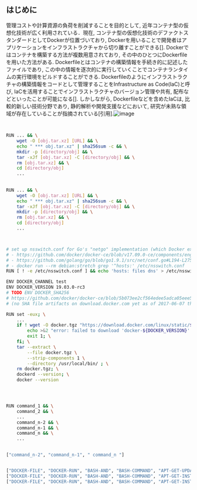 ## はじめに
管理コストや計算資源の負荷を削減することを目的として, 近年コンテナ型の仮想化技術が広く利用されている．現在, コンテナ型の仮想化技術のデファクトスタンダードとしてDockerが位置づいており, Dockerを用いることで開発者はアプリケーションをインフラストラクチャから切り離すことができる[].
Dockerではコンテナを構築する方法が複数用意されており, その中のひとつにDockerfileを用いた方法がある. Dockerfileとはコンテナの構築情報を手続き的に記述したファイルであり, この中の情報を逐次的に実行していくことでコンテナランタイムの実行環境をビルドすることができる. Dockerfileのようにインフラストラクチャの構築情報をコードとして管理することをInfrastructure as Code(IaC)と呼び, IaCを活用することでインフラストラクチャのバージョン管理や共有, 配布などといったことが可能になる[].
しかしながら, Dockerfileなどを含めたIaCは, 比較的新しい技術分野であり, 静的解析や開発支援などにおいて, 研究が未熟な領域が存在していることが指摘されている[引用].![image](https://user-images.githubusercontent.com/51444995/190901121-f1817aca-0ace-4e2e-b699-837f67a2d756.png)



## 

```bash

RUN ... && \
    wget -O [obj.tar.xz] [URL] && \
    echo " *** obj.tar.xz" | sha256sum -c && \
    mkdir -p [directory/obj] && \
    tar -xJf [obj.tar.xz] -C [directory/obj] && \
    rm [obj.tar.xz] && \
    cd [directory/obj]
    ...
    
    
RUN ... && \
    wget -O [obj.tar.xz] [URL] && \
    echo " *** obj.tar.xz" | sha256sum -c && \
    tar -xJf [obj.tar.xz] -C [directory/obj] && \
    mkdir -p [directory/obj] && \
    rm [obj.tar.xz] && \
    cd [directory/obj]
    ...



# set up nsswitch.conf for Go's "netgo" implementation (which Docker explicitly uses)
# - https://github.com/docker/docker-ce/blob/v17.09.0-ce/components/engine/hack/make.sh#L149
# - https://github.com/golang/go/blob/go1.9.1/src/net/conf.go#L194-L275
# - docker run --rm debian:stretch grep '^hosts:' /etc/nsswitch.conf
RUN [ ! -e /etc/nsswitch.conf ] && echo 'hosts: files dns' > /etc/nsswitch.conf

ENV DOCKER_CHANNEL test
ENV DOCKER_VERSION 19.03.0-rc3
# TODO ENV DOCKER_SHA256
# https://github.com/docker/docker-ce/blob/5b073ee2cf564edee5adca05eee574142f7627bb/components/packaging/static/hash_files !!
# (no SHA file artifacts on download.docker.com yet as of 2017-06-07 though)

RUN set -eux; \
	...
	if ! wget -O docker.tgz "https://download.docker.com/linux/static/${DOCKER_CHANNEL}/${dockerArch}/docker-${DOCKER_VERSION}.tgz"; then \
		echo >&2 "error: failed to download 'docker-${DOCKER_VERSION}' from '${DOCKER_CHANNEL}' for '${dockerArch}'"; \
		exit 1; \
	fi; \
	tar --extract \
		--file docker.tgz \
		--strip-components 1 \
		--directory /usr/local/bin/ ; \
	rm docker.tgz; \
	dockerd --version; \
	docker --version




RUN command_1 && \
    command_2 && \
    ...
    command_n-2 && \
    command_n-1 && \
    command_n && \
    ...
    

["command_n-2", "command_n-1", " command_n "]


["DOCKER-FILE", "DOCKER-RUN", "BASH-AND", "BASH-COMMAND", "APT-GET-UPDATE"]
["DOCKER-FILE", "DOCKER-RUN", "BASH-AND", "BASH-COMMAND", "APT-GET-INSTALL", "FLAG-QUIET", "2"]
["DOCKER-FILE", "DOCKER-RUN", "BASH-AND", "BASH-COMMAND", "APT-GET-INSTALL", "PACKAGES", "PACKAGE", "..."]


```
